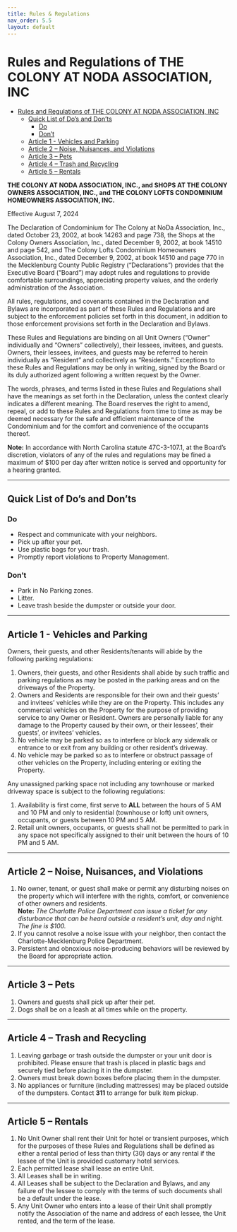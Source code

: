 ```yaml
---
title: Rules & Regulations
nav_order: 5.5
layout: default
---
```


# Rules and Regulations of THE COLONY AT NODA ASSOCIATION, INC

- [Rules and Regulations of THE COLONY AT NODA ASSOCIATION, INC](#rules-and-regulations-of-the-colony-at-noda-association-inc)
  - [Quick List of Do’s and Don’ts](#quick-list-of-dos-and-donts)
    - [Do](#do)
    - [Don’t](#dont)
  - [Article 1 - Vehicles and Parking](#article-1---vehicles-and-parking)
  - [Article 2 – Noise, Nuisances, and Violations](#article-2--noise-nuisances-and-violations)
  - [Article 3 – Pets](#article-3--pets)
  - [Article 4 – Trash and Recycling](#article-4--trash-and-recycling)
  - [Article 5 – Rentals](#article-5--rentals)

**THE COLONY AT NODA ASSOCIATION, INC., and SHOPS AT THE COLONY OWNERS ASSOCIATION, INC., and THE COLONY LOFTS CONDOMINIUM HOMEOWNERS ASSOCIATION, INC.**

Effective August 7, 2024

The Declaration of Condominium for The Colony at NoDa Association, Inc., dated October 23, 2002, at book 14263 and page 738, the Shops at the Colony Owners Association, Inc., dated December 9, 2002, at book 14510 and page 542, and The Colony Lofts Condominium Homeowners Association, Inc., dated December 9, 2002, at book 14510 and page 770 in the Mecklenburg County Public Registry (“Declarations”) provides that the Executive Board (“Board”) may adopt rules and regulations to provide comfortable surroundings, appreciating property values, and the orderly administration of the Association.

All rules, regulations, and covenants contained in the Declaration and Bylaws are incorporated as part of these Rules and Regulations and are subject to the enforcement policies set forth in this document, in addition to those enforcement provisions set forth in the Declaration and Bylaws.

These Rules and Regulations are binding on all Unit Owners (“Owner” individually and “Owners” collectively), their lessees, invitees, and guests. Owners, their lessees, invitees, and guests may be referred to herein individually as “Resident” and collectively as “Residents.” Exceptions to these Rules and Regulations may be only in writing, signed by the Board or its duly authorized agent following a written request by the Owner.

The words, phrases, and terms listed in these Rules and Regulations shall have the meanings as set forth in the Declaration, unless the context clearly indicates a different meaning. The Board reserves the right to amend, repeal, or add to these Rules and Regulations from time to time as may be deemed necessary for the safe and efficient maintenance of the Condominium and for the comfort and convenience of the occupants thereof.

**Note:** In accordance with North Carolina statute 47C-3-107.1, at the Board’s discretion, violators of any of the rules and regulations may be fined a maximum of $100 per day after written notice is served and opportunity for a hearing granted.

---

## Quick List of Do’s and Don’ts

### Do

- Respect and communicate with your neighbors.
- Pick up after your pet.
- Use plastic bags for your trash.
- Promptly report violations to Property Management.

### Don’t

- Park in No Parking zones.
- Litter.
- Leave trash beside the dumpster or outside your door.

---

## Article 1 - Vehicles and Parking

Owners, their guests, and other Residents/tenants will abide by the following parking regulations:

1. Owners, their guests, and other Residents shall abide by such traffic and parking regulations as may be posted in the parking areas and on the driveways of the Property.
2. Owners and Residents are responsible for their own and their guests’ and invitees’ vehicles while they are on the Property. This includes any commercial vehicles on the Property for the purpose of providing service to any Owner or Resident. Owners are personally liable for any damage to the Property caused by their own, or their lessees’, their guests’, or invitees’ vehicles.
3. No vehicle may be parked so as to interfere or block any sidewalk or entrance to or exit from any building or other resident’s driveway.
4. No vehicle may be parked so as to interfere or obstruct passage of other vehicles on the Property, including entering or exiting the Property.

Any unassigned parking space not including any townhouse or marked driveway space is subject to the following regulations:

1. Availability is first come, first serve to **ALL** between the hours of 5 AM and 10 PM and only to residential (townhouse or loft) unit owners, occupants, or guests between 10 PM and 5 AM.
2. Retail unit owners, occupants, or guests shall not be permitted to park in any space not specifically assigned to their unit between the hours of 10 PM and 5 AM.

---

## Article 2 – Noise, Nuisances, and Violations

1. No owner, tenant, or guest shall make or permit any disturbing noises on the property which will interfere with the rights, comfort, or convenience of other owners and residents.  
   **Note:** _The Charlotte Police Department can issue a ticket for any disturbance that can be heard outside a resident’s unit, day and night. The fine is $100._
2. If you cannot resolve a noise issue with your neighbor, then contact the Charlotte-Mecklenburg Police Department.
3. Persistent and obnoxious noise-producing behaviors will be reviewed by the Board for appropriate action.

---

## Article 3 – Pets

1. Owners and guests shall pick up after their pet.
2. Dogs shall be on a leash at all times while on the property.

---

## Article 4 – Trash and Recycling

1. Leaving garbage or trash outside the dumpster or your unit door is prohibited. Please ensure that trash is placed in plastic bags and securely tied before placing it in the dumpster.
2. Owners must break down boxes before placing them in the dumpster.
3. No appliances or furniture (including mattresses) may be placed outside of the dumpsters. Contact **311** to arrange for bulk item pickup.

---

## Article 5 – Rentals

1. No Unit Owner shall rent their Unit for hotel or transient purposes, which for the purposes of these Rules and Regulations shall be defined as either a rental period of less than thirty (30) days or any rental if the lessee of the Unit is provided customary hotel services.
2. Each permitted lease shall lease an entire Unit.
3. All Leases shall be in writing.
4. All Leases shall be subject to the Declaration and Bylaws, and any failure of the lessee to comply with the terms of such documents shall be a default under the lease.
5. Any Unit Owner who enters into a lease of their Unit shall promptly notify the Association of the name and address of each lessee, the Unit rented, and the term of the lease.
